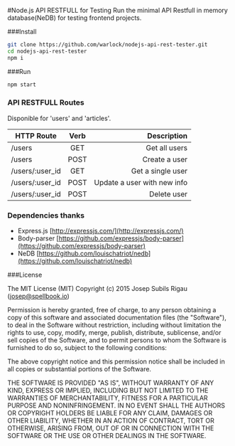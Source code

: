 #Node.js API RESTFULL for Testing
Run the minimal API Restfull in memory database(NeDB) for testing frontend projects.


###Install
```sh
git clone https://github.com/warlock/nodejs-api-rest-tester.git
cd nodejs-api-rest-tester
npm i
```

###Run
```sh
npm start
```

### API RESTFULL Routes
Disponible for 'users' and 'articles'.

| HTTP Route       | Verb  | Description                 |
| ---------------- |:-----:| ---------------------------:|
| /users           |  GET  | Get all users               |
| /users           |  POST | Create a user               |
| /users/:user_id  |  GET  | Get a single user           |
| /users/:user_id  |  POST | Update a user with new info |
| /users/:user_id  |  POST | Delete user                 |

### Dependencies thanks
- Express.js [http://expressjs.com/](http://expressjs.com/)
- Body-parser [https://github.com/expressjs/body-parser](https://github.com/expressjs/body-parser)
- NeDB [https://github.com/louischatriot/nedb](https://github.com/louischatriot/nedb)



###License

The MIT License (MIT) Copyright (c) 2015 Josep Subils Rigau (josep@spellbook.io)

Permission is hereby granted, free of charge, to any person obtaining a copy of this software and associated documentation files (the "Software"), to deal in the Software without restriction, including without limitation the rights to use, copy, modify, merge, publish, distribute, sublicense, and/or sell copies of the Software, and to permit persons to whom the Software is furnished to do so, subject to the following conditions:

The above copyright notice and this permission notice shall be included in all copies or substantial portions of the Software.

THE SOFTWARE IS PROVIDED "AS IS", WITHOUT WARRANTY OF ANY KIND, EXPRESS OR IMPLIED, INCLUDING BUT NOT LIMITED TO THE WARRANTIES OF MERCHANTABILITY, FITNESS FOR A PARTICULAR PURPOSE AND NONINFRINGEMENT. IN NO EVENT SHALL THE AUTHORS OR COPYRIGHT HOLDERS BE LIABLE FOR ANY CLAIM, DAMAGES OR OTHER LIABILITY, WHETHER IN AN ACTION OF CONTRACT, TORT OR OTHERWISE, ARISING FROM, OUT OF OR IN CONNECTION WITH THE SOFTWARE OR THE USE OR OTHER DEALINGS IN THE SOFTWARE.
